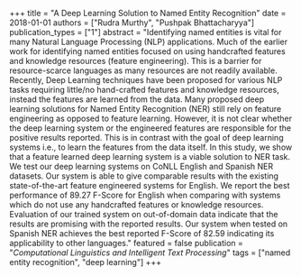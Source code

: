 +++
title = "A Deep Learning Solution to Named Entity Recognition"
date = 2018-01-01
authors = ["Rudra Murthy", "Pushpak Bhattacharyya"]
publication_types = ["1"]
abstract = "Identifying named entities is vital for many Natural Language Processing (NLP) applications. Much of the earlier work for identifying named entities focused on using handcrafted features and knowledge resources (feature engineering). This is a barrier for resource-scarce languages as many resources are not readily available. Recently, Deep Learning techniques have been proposed for various NLP tasks requiring little/no hand-crafted features and knowledge resources, instead the features are learned from the data. Many proposed deep learning solutions for Named Entity Recognition (NER) still rely on feature engineering as opposed to feature learning. However, it is not clear whether the deep learning system or the engineered features are responsible for the positive results reported. This is in contrast with the goal of deep learning systems i.e., to learn the features from the data itself. In this study, we show that a feature learned deep learning system is a viable solution to NER task. We test our deep learning systems on CoNLL English and Spanish NER datasets. Our system is able to give comparable results with the existing state-of-the-art feature engineered systems for English. We report the best performance of 89.27 F-Score for English when comparing with systems which do not use any handcrafted features or knowledge resources. Evaluation of our trained system on out-of-domain data indicate that the results are promising with the reported results. Our system when tested on Spanish NER achieves the best reported F-Score of 82.59 indicating its applicability to other languages."
featured = false
publication = "*Computational Linguistics and Intelligent Text Processing*"
tags = ["named entity recognition", "deep learning"]
+++

